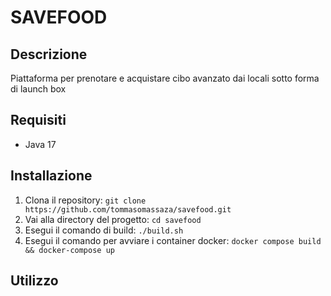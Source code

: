 # SAVEFOOD

## Descrizione

Piattaforma per prenotare e acquistare cibo avanzato dai locali sotto forma di launch box

## Requisiti
- Java 17

## Installazione

1. Clona il repository: `git clone https://github.com/tommasomassaza/savefood.git`
2. Vai alla directory del progetto: `cd savefood`
3. Esegui il comando di build: `./build.sh`
4. Esegui il comando per avviare i container docker: `docker compose build && docker-compose up`

## Utilizzo
